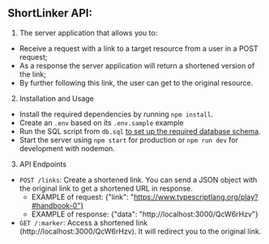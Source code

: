 ## ShortLinker API:

1. The server application that allows you to:

- Receive a request with a link to a target resource from a user in a POST request;
- As a response the server application will return a shortened version of the link;
- By further following this link, the user can get to the original resource.

2. Installation and Usage

- Install the required dependencies by running `npm install`.
- Create an `.env` based on its `.env.sample` example
- Run the SQL script from `db.sql` [to set up the required database schema](https://www.postgresqltutorial.com/postgresql-tutorial/postgresql-create-table/).
- Start the server using `npm start` for production or `npm run dev` for development with nodemon.

3. API Endpoints

- `POST /links`: Create a shortened link. You can send a JSON object with the original link to get a shortened URL in response.
  - EXAMPLE of request: {"link": "https://www.typescriptlang.org/play?#handbook-0"}
  - EXAMPLE of response: {"data": "http://localhost:3000/QcW6rHzv"}
- `GET /:marker`: Access a shortened link (http://localhost:3000/QcW6rHzv). It will redirect you to the original link.
